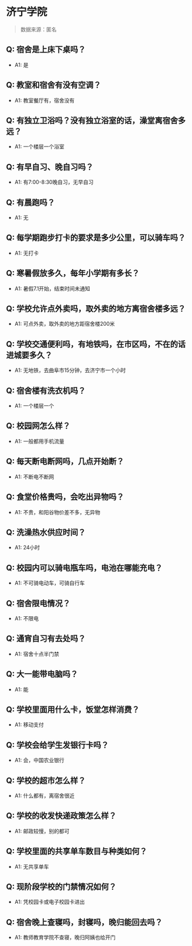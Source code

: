 # 济宁学院

> 数据来源：匿名

## Q: 宿舍是上床下桌吗？

- A1: 是

## Q: 教室和宿舍有没有空调？

- A1: 教室餐厅有，宿舍没有

## Q: 有独立卫浴吗？没有独立浴室的话，澡堂离宿舍多远？

- A1: 一个楼层一个浴室

## Q: 有早自习、晚自习吗？

- A1: 有7:00-8:30晚自习，无早自习

## Q: 有晨跑吗？

- A1: 无

## Q: 每学期跑步打卡的要求是多少公里，可以骑车吗？

- A1: 无打卡

## Q: 寒暑假放多久，每年小学期有多长？

- A1: 暑假7.1开始，结束时间未通知

## Q: 学校允许点外卖吗，取外卖的地方离宿舍楼多远？

- A1: 可点外卖，取外卖的地方距宿舍楼200米

## Q: 学校交通便利吗，有地铁吗，在市区吗，不在的话进城要多久？

- A1: 无地铁，去曲阜市15分钟，去济宁市一个小时

## Q: 宿舍楼有洗衣机吗？

- A1: 一个楼层一个

## Q: 校园网怎么样？

- A1: 一般都用手机流量

## Q: 每天断电断网吗，几点开始断？

- A1: 不断电不断网

## Q: 食堂价格贵吗，会吃出异物吗？

- A1: 不贵，和阳谷物价差不多，无异物

## Q: 洗澡热水供应时间？

- A1: 24小时

## Q: 校园内可以骑电瓶车吗，电池在哪能充电？

- A1: 不可骑电动车，可骑自行车

## Q: 宿舍限电情况？

- A1: 不限电

## Q: 通宵自习有去处吗？

- A1: 宿舍十点半门禁

## Q: 大一能带电脑吗？

- A1: 能

## Q: 学校里面用什么卡，饭堂怎样消费？

- A1: 移动支付

## Q: 学校会给学生发银行卡吗？

- A1: 会，中国农业银行

## Q: 学校的超市怎么样？

- A1: 什么都有，离宿舍很近

## Q: 学校的收发快递政策怎么样？

- A1: 邮政较慢，别的都可

## Q: 学校里面的共享单车数目与种类如何？

- A1: 无共享单车

## Q: 现阶段学校的门禁情况如何？

- A1: 凭校园卡或电子校园卡进出

## Q: 宿舍晚上查寝吗，封寝吗，晚归能回去吗？

- A1: 教师教育学院不查寝，晚归阿姨也给开门

